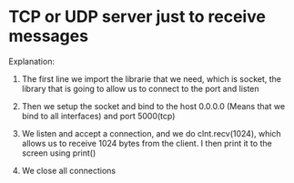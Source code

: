 # TCP or UDP server just to receive messages

Explanation:

1) The first line we import the librarie that we need, which is socket, the library that is going to allow us to connect to the port and listen

2) Then we setup the socket and bind to the host 0.0.0.0 (Means that we bind to all interfaces) and port 5000(tcp)

3) We listen and accept a connection, and we do clnt.recv(1024), which allows us to receive 1024 bytes from the client. I then print it to the screen using print()

4) We close all connections